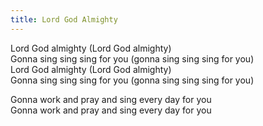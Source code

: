```yaml
---
title: Lord God Almighty
---
```

Lord God almighty (Lord God almighty)\
Gonna sing sing sing for you (gonna sing sing sing for you)\
Lord God almighty (Lord God almighty)\
Gonna sing sing sing for you (gonna sing sing sing for you)

Gonna work and pray and sing every day for you\
Gonna work and pray and sing every day for you
